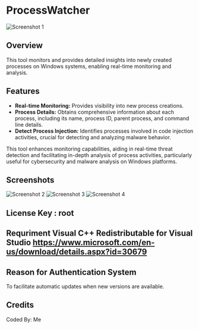 # ProcessWatcher

![Screenshot 1](https://media.discordapp.net/attachments/1250477114470305872/1258960212094615632/1.png?ex=6689f190&is=6688a010&hm=c1fd4344d7ce88da322eb29bd869ff08917c6d195c6c6c9c25d23b663e382f7e&=&format=webp&quality=lossless&width=1080&height=506)

## Overview

This tool monitors and provides detailed insights into newly created processes on Windows systems, enabling real-time monitoring and analysis.

## Features

- **Real-time Monitoring:** Provides visibility into new process creations.
- **Process Details:** Obtains comprehensive information about each process, including its name, process ID, parent process, and command line details.
- **Detect Process Injection:** Identifies processes involved in code injection activities, crucial for detecting and analyzing malware behavior.

This tool enhances monitoring capabilities, aiding in real-time threat detection and facilitating in-depth analysis of process activities, particularly useful for cybersecurity and malware analysis on Windows platforms.

## Screenshots



![Screenshot 2](https://media.discordapp.net/attachments/1250477114470305872/1258960212438679642/2.png?ex=6689f190&is=6688a010&hm=a8b6b10a185ea6f4c65f60aa7db03bc2969626140262bfee360aa336ad34142f&=&format=webp&quality=lossless&width=824&height=566)
![Screenshot 3](https://media.discordapp.net/attachments/1250477114470305872/1258960212811841596/3.png?ex=6689f191&is=6688a011&hm=97cbcb1c3cb520ba9efce45e264fe36c019d60661062dda0bb713eac3538e8e4&=&format=webp&quality=lossless&width=830&height=566)
![Screenshot 4](https://media.discordapp.net/attachments/1250477114470305872/1258960213327876217/4.png?ex=6689f191&is=6688a011&hm=aab71448b821c8ce36d0b613ee964279c63373a9e801913f5cb756446fd11381&=&format=webp&quality=lossless)

## License Key : root

## Requriment Visual C++ Redistributable for Visual Studio https://www.microsoft.com/en-us/download/details.aspx?id=30679

## Reason for Authentication System

To facilitate automatic updates when new versions are available.

## Credits

Coded By: Me  

